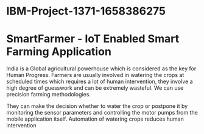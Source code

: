 # IBM-Project-1371-1658386275
# SmartFarmer - IoT Enabled Smart Farming Application

India is a Global agricultural powerhouse which is considered as the key for Human Progress. 
Farmers are usually involved in watering the crops at scheduled times which requires a lot of human intervention, 
they involve a high degree of guesswork and can be extremely wasteful.
We can use precision farming methodologies. 

They can make the decision whether to water the crop or postpone it 
by monitoring the sensor parameters and controlling the motor pumps from the mobile application itself.
Automation of watering crops reduces human intervention
